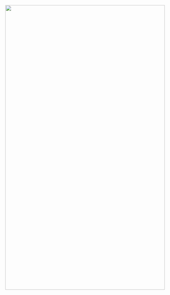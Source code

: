 <img style="width: 100%;height: 900px;"
  src="https://cdn.jsdelivr.net/gh/SaajanM/SaajanM@d9608451798a363c5eed8bb75d66433a601ed055/website.svg?sanitize=true">
